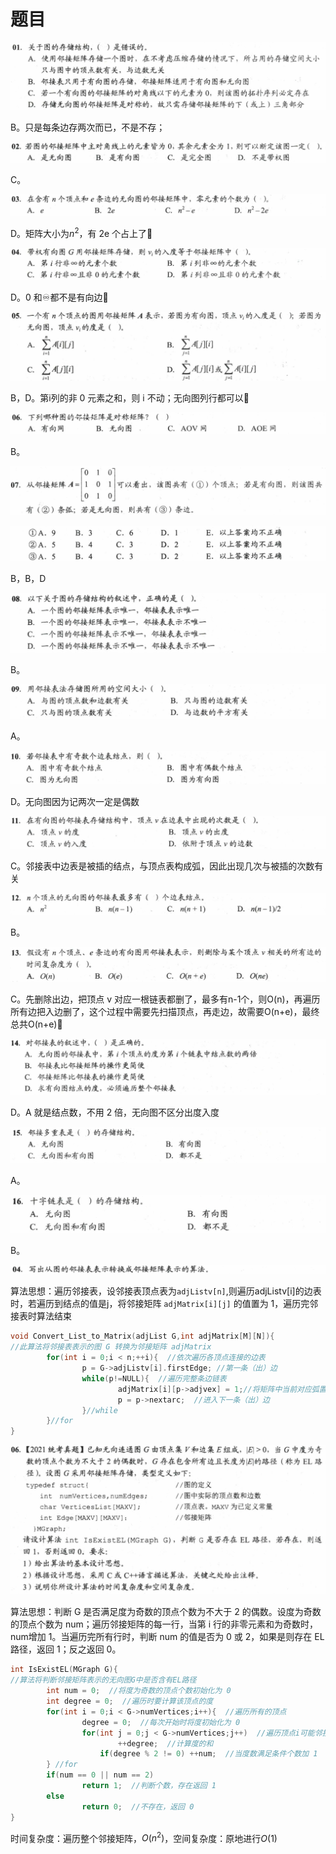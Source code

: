 # 题目

![Untitled](%E9%A2%98%E7%9B%AE%2025b98965f14f4ab0857d73fdc9e1ac04/Untitled.png)

B。只是每条边存两次而已，不是不存；

![Untitled](%E9%A2%98%E7%9B%AE%2025b98965f14f4ab0857d73fdc9e1ac04/Untitled%201.png)

C。

![Untitled](%E9%A2%98%E7%9B%AE%2025b98965f14f4ab0857d73fdc9e1ac04/Untitled%202.png)

D。矩阵大小为$n^2$，有 2e 个占上了🧐

![Untitled](%E9%A2%98%E7%9B%AE%2025b98965f14f4ab0857d73fdc9e1ac04/Untitled%203.png)

D。0 和♾️都不是有向边🧐

![Untitled](%E9%A2%98%E7%9B%AE%2025b98965f14f4ab0857d73fdc9e1ac04/Untitled%204.png)

B，D。第i列的非 0 元素之和，则 i 不动；无向图列行都可以🧐

![Untitled](%E9%A2%98%E7%9B%AE%2025b98965f14f4ab0857d73fdc9e1ac04/Untitled%205.png)

B。

![Untitled](%E9%A2%98%E7%9B%AE%2025b98965f14f4ab0857d73fdc9e1ac04/Untitled%206.png)

![Untitled](%E9%A2%98%E7%9B%AE%2025b98965f14f4ab0857d73fdc9e1ac04/Untitled%207.png)

B，B，D

![Untitled](%E9%A2%98%E7%9B%AE%2025b98965f14f4ab0857d73fdc9e1ac04/Untitled%208.png)

B。

![Untitled](%E9%A2%98%E7%9B%AE%2025b98965f14f4ab0857d73fdc9e1ac04/Untitled%209.png)

A。

![Untitled](%E9%A2%98%E7%9B%AE%2025b98965f14f4ab0857d73fdc9e1ac04/Untitled%2010.png)

D。无向图因为记两次一定是偶数

![Untitled](%E9%A2%98%E7%9B%AE%2025b98965f14f4ab0857d73fdc9e1ac04/Untitled%2011.png)

C。邻接表中边表是被插的结点，与顶点表构成弧，因此出现几次与被插的次数有关

![Untitled](%E9%A2%98%E7%9B%AE%2025b98965f14f4ab0857d73fdc9e1ac04/Untitled%2012.png)

B。

![Untitled](%E9%A2%98%E7%9B%AE%2025b98965f14f4ab0857d73fdc9e1ac04/Untitled%2013.png)

C。先删除出边，把顶点 v 对应一根链表都删了，最多有n-1个，则O(n)，再遍历所有边把入边删了，这个过程中需要先扫描顶点，再走边，故需要O(n+e)，最终总共O(n+e)🧐

![Untitled](%E9%A2%98%E7%9B%AE%2025b98965f14f4ab0857d73fdc9e1ac04/Untitled%2014.png)

D。A 就是结点数，不用 2 倍，无向图不区分出度入度

![Untitled](%E9%A2%98%E7%9B%AE%2025b98965f14f4ab0857d73fdc9e1ac04/Untitled%2015.png)

A。

![Untitled](%E9%A2%98%E7%9B%AE%2025b98965f14f4ab0857d73fdc9e1ac04/Untitled%2016.png)

B。

![Untitled](%E9%A2%98%E7%9B%AE%2025b98965f14f4ab0857d73fdc9e1ac04/Untitled%2017.png)

算法思想：遍历邻接表，设邻接表顶点表为`adjListv[n]`,则遍历adjListv[i]的边表时，若遍历到结点的值是j，将邻接矩阵 `adjMatrix[i][j]` 的值置为 1，遍历完邻接表时算法结束

```cpp
void Convert_List_to_Matrix(adjList G,int adjMatrix[M][N]){
//此算法将邻接表表示的图 G 转换为邻接矩阵 adjMatrix
		for(int i = 0;i < n;++i){  //依次遍历各顶点连接的边表
				p = G->adjListv[i].firstEdge; //第一条（出）边 
				while(p!=NULL){  //遍历完整条边链表
						adjMatrix[i][p->adjvex] = 1;//将矩阵中当前对应弧置为 1
						p = p->nextarc;  //进入下一条（出）边
				}//while
		}//for
}
```

![Untitled](%E9%A2%98%E7%9B%AE%2025b98965f14f4ab0857d73fdc9e1ac04/Untitled%2018.png)

算法思想：判断 G 是否满足度为奇数的顶点个数为不大于 2 的偶数。设度为奇数的顶点个数为 num；遍历邻接矩阵的每一行，当第 i 行的非零元素和为奇数时，num增加 1。当遍历完所有行时，判断 num 的值是否为 0 或 2，如果是则存在 EL 路径，返回 1；反之返回 0。

```cpp
int IsExistEL(MGraph G){
//算法将判断邻接矩阵表示的无向图G中是否含有EL路径
		int num = 0;  //将度为奇数的顶点个数初始化为 0
		int degree = 0;  //遍历时要计算该顶点的度
		for(int i = 0;i < G->numVertices;i++){  //遍历所有的顶点
				degree = 0;  //每次开始时将度初始化为 0
				for(int j = 0;j < G->numVertices;j++)  //遍历顶点i可能邻接的所有边
						++degree;  //计算度的和
					if(degree % 2 != 0) ++num;  //当度数满足条件个数加 1
		} //for
		if(num == 0 || num == 2)
				return 1;  //判断个数，存在返回 1
		else 
				return 0;  //不存在，返回 0
}			
```

时间复杂度：遍历整个邻接矩阵，$O(n^2)$，空间复杂度：原地进行$O(1)$